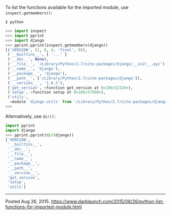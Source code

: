 To list the functions available for the imported module, use `inspect.getmembers()`:

```
$ python
```
```python
>>> import inspect
>>> import pprint
>>> import django
>>> pprint.pprint(inspect.getmembers(django))
[('VERSION', (1, 8, 4, 'final', 0)),
 ('__builtins__', { '...' }
 ('__doc__', None),
 ('__file__', '/Library/Python/2.7/site-packages/django/__init__.pyc'),
 ('__name__', 'django'),
 ('__package__', 'django'),
 ('__path__', ['/Library/Python/2.7/site-packages/django']),
 ('__version__', '1.8.3'),
 ('get_version', <function get_version at 0x10bc52320>),
 ('setup', <function setup at 0x10bc57500>),
 ('utils',
  <module 'django.utils' from '/Library/Python/2.7/site-packages/django/utils/__init__.pyc'>)]
>>>
```

Alternatively, use `dir()`:
```python
import pprint
import django
>>> pprint.pprint(dir(django))
['VERSION',
 '__builtins__',
 '__doc__',
 '__file__',
 '__name__',
 '__package__',
 '__path__',
 '__version__',
 'get_version',
 'setup',
 'utils']
```

---


Posted Aug 26, 2015.
https://www.darklaunch.com/2015/08/26/python-list-functions-for-imported-module.html